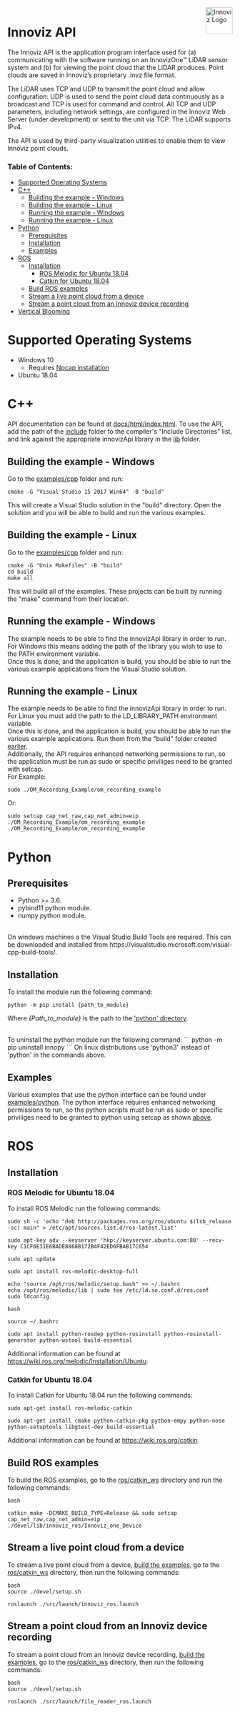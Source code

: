 <a href="https://innoviz.tech/">
    <img src="icons/Logo_Dark.png" alt="Innoviz Logo" title="Innoviz" align="right" height="60" />
</a>

# Innoviz API <!-- omit in toc -->

The Innoviz API is the application program interface used for (a) communicating with the software running on an InnovizOne™ LiDAR sensor system and (b) for viewing the point cloud that the LiDAR produces. Point clouds are saved in Innoviz’s proprietary .invz file format.  

The LiDAR uses TCP and UDP to transmit the point cloud and allow configuration: UDP is used to send the point cloud data continuously as a broadcast and TCP is used for command and control. All TCP and UDP parameters, including network settings, are configured in the Innoviz Web Server (under development) or sent to the unit via TCP. The LiDAR supports IPv4. 

The API is used by third-party visualization utilities to enable them to view Innoviz point clouds. 

### Table of Contents:
- [Supported Operating Systems](#supported-operating-systems)
- [C++](#c)
  - [Building the example - Windows](#building-the-example---windows)
  - [Building the example - Linux](#building-the-example---linux)
  - [Running the example - Windows](#running-the-example---windows)
  - [Running the example - Linux](#running-the-example---linux)
- [Python](#python)
  - [Prerequisites](#prerequisites)
  - [Installation](#installation)
  - [Examples](#examples)
- [ROS](#ros)
  - [Installation](#installation-1)
    - [ROS Melodic for Ubuntu 18.04](#ros-melodic-for-ubuntu-1804)
    - [Catkin for Ubuntu 18.04](#catkin-for-ubuntu-1804)
  - [Build ROS examples](#build-ros-examples)
  - [Stream a live point cloud from a device](#stream-a-live-point-cloud-from-a-device)
  - [Stream a point cloud from an Innoviz device recording](#stream-a-point-cloud-from-an-innoviz-device-recording)
- [Vertical Blooming](#vertical-blooming)


# Supported Operating Systems
- Windows 10 
    - Requires [Npcap installation](https://nmap.org/npcap/) 
- Ubuntu 18.04


# C++
API documentation can be found at [docs/html/index.html](https://htmlpreview.github.io/?https://github.com/InnovizTechnologies/InnovizAPI/blob/main/docs/c%2B%2B/html/index.html).
To use the API, add the path of the [include](include) folder to the compiler's "Include Directories" list, and link against the appropriate innovizApi library in the [lib](lib) folder.

## Building the example - Windows
Go to the [examples/cpp](examples/cpp) folder and run:
```
cmake -G "Visual Studio 15 2017 Win64" -B "build"
```
This will create a Visual Studio solution in the "build" directory.
Open the solution and you will be able to build and run the various examples.

## Building the example - Linux
Go to the [examples/cpp](examples/cpp) folder and run:
```
cmake -G "Unix Makefiles" -B "build"
cd build
make all
```
This will build all of the examples.
These projects can be built by running the "make" command from their location.

## Running the example - Windows
The example needs to be able to find the innovizApi library in order to run.
For Windows this means adding the path of the library you wish to use to the PATH environment variable.
<br>
Once this is done, and the application is build, you should be able to run the various example applications from the Visual Studio solution. 

## Running the example - Linux
The example needs to be able to find the innovizApi library in order to run.
For Linux you must add the path to the LD_LIBRARY_PATH environment variable.
<br>
Once this is done, and the application is build, you should be able to run the various example applications. Run them from the "build" folder created [earlier](#building-the-example---linux).
<br>
Additionally, the API requires enhanced networking permissions to run, so the application must be run as sudo or specific priviliges need to be granted with setcap.
<br>
For Example:
```
sudo ./OM_Recording_Example/om_recording_example
```
Or:
```
sudo setcap cap_net_raw,cap_net_admin=eip ./OM_Recording_Example/om_recording_example
./OM_Recording_Example/om_recording_example
```

# Python
## Prerequisites
- Python >= 3.6.
- pybind11 python module.
- numpy python module.

<br>
On windows machines a the Visual Studio Build Tools are required.
This can be downloaded and installed from https://visualstudio.microsoft.com/visual-cpp-build-tools/.

## Installation
To install the module run the following command:
```
python -m pip install {path_to_module}
```
Where *{Path_to_module}* is the path to the ['python' directory](python).

<br>
To uninstall the python module run the following command:
```
python -m pip uninstall innopy
```
On linux distributions use 'python3' instead of 'python' in the commands above.

## Examples
Various examples that use the python interface can be found under [examples/python](examples/python).
The python interface requires enhanced networking permissions to run, so the python scripts must be run as sudo or specific priviliges need to be granted to python using setcap as shown [above](#running-the-example---linux).

# ROS
## Installation
### ROS Melodic for Ubuntu 18.04
To install ROS Melodic run the following commands:
```
sudo sh -c 'echo "deb http://packages.ros.org/ros/ubuntu $(lsb_release -sc) main" > /etc/apt/sources.list.d/ros-latest.list'

sudo apt-key adv --keyserver 'hkp://keyserver.ubuntu.com:80' --recv-key C1CF6E31E6BADE8868B172B4F42ED6FBAB17C654

sudo apt update

sudo apt install ros-melodic-desktop-full

echo "source /opt/ros/melodic/setup.bash" >> ~/.bashrc
echo /opt/ros/melodic/lib | sudo tee /etc/ld.so.conf.d/ros.conf
sudo ldconfig

bash

source ~/.bashrc

sudo apt install python-rosdep python-rosinstall python-rosinstall-generator python-wstool build-essential
```
Additional information can be found at https://wiki.ros.org/melodic/Installation/Ubuntu.

### Catkin for Ubuntu 18.04
To install Catkin for Ubuntu 18.04 run the following commands:
```
sudo apt-get install ros-melodic-catkin

sudo apt-get install cmake python-catkin-pkg python-empy python-nose python-setuptools libgtest-dev build-essential
```
Additional information can be found at https://wiki.ros.org/catkin.


## Build ROS examples
To build the ROS examples, go to the [ros/catkin_ws](ros/catkis_ws) directory and run the following commands:
```
bash

catkin_make -DCMAKE_BUILD_TYPE=Release && sudo setcap cap_net_raw,cap_net_admin=eip ./devel/lib/innoviz_ros/Innoviz_one_Device
```

## Stream a live point cloud from a device
To stream a live point cloud from a device, [build the examples](#build-ros-examples), go to the [ros/catkin_ws](ros/catkis_ws) directory, then run the following commands:
```
bash
source ./devel/setup.sh

roslaunch ./src/launch/innoviz_ros.launch
```
## Stream a point cloud from an Innoviz device recording
To stream a point cloud from an Innoviz device recording, [build the examples](#build-ros-examples), go to the [ros/catkin_ws](ros/catkis_ws) directory, then run the following commands:
```
bash
source ./devel/setup.sh

roslaunch ./src/launch/file_reader_ros.launch
```
